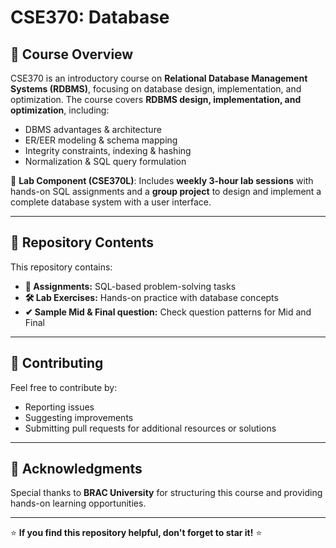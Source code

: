 # CSE370: Database 

## 📌 Course Overview
CSE370 is an introductory course on **Relational Database Management Systems (RDBMS)**, focusing on database design, implementation, and optimization. The course covers
**RDBMS design, implementation, and optimization**, including:
- DBMS advantages & architecture
- ER/EER modeling & schema mapping
- Integrity constraints, indexing & hashing
- Normalization & SQL query formulation

🔹 **Lab Component (CSE370L)**: Includes **weekly 3-hour lab sessions** with hands-on SQL assignments and a **group project** to design and implement a complete database system with a user interface.

---

## 📂 Repository Contents
This repository contains:

- **📜 Assignments:** SQL-based problem-solving tasks
- **🛠️ Lab Exercises:** Hands-on practice with database concepts
- **✔ Sample Mid & Final question:** Check question patterns for Mid and Final


---

## 🤝 Contributing
Feel free to contribute by:
- Reporting issues
- Suggesting improvements
- Submitting pull requests for additional resources or solutions

---



## 🌟 Acknowledgments
Special thanks to **BRAC University** for structuring this course and providing hands-on learning opportunities.

---

⭐ **If you find this repository helpful, don't forget to star it!** ⭐
